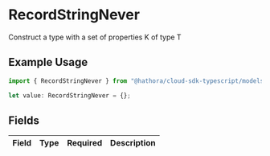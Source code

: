 # RecordStringNever

Construct a type with a set of properties K of type T

## Example Usage

```typescript
import { RecordStringNever } from "@hathora/cloud-sdk-typescript/models/components";

let value: RecordStringNever = {};
```

## Fields

| Field       | Type        | Required    | Description |
| ----------- | ----------- | ----------- | ----------- |